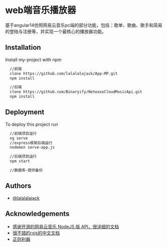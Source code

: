 
# web端音乐播放器

基于angular14仿照网易云音乐pc端的部分功能，包括：歌单、歌曲、歌手和简易的登陆与注册等，并实现一个最核心的播放器功能。


## Installation

Install my-project with npm

```bash
  //前端
  clone https://github.com/lalalalajack/App-MP.git
  npm install 

  //后端
  clone https://github.com/Binaryify/NeteaseCloudMusicApi.git
  npm install
```

## Deployment

To deploy this project run

```bash
  //前端项目运行
  ng serve 
  //express框架后端运行
  nodemon serve-app.js

  //后端项目运行
  npm start

  //数据库-提供备份
```


## Authors

- [@lalalalajack](https://www.github.com/lalalalajack)


## Acknowledgements

 - [感谢开源的网易云音乐 NodeJS 版 API，很详细的文档](https://github.com/Binaryify/NeteaseCloudMusicApi)
 - [很不错的rxjs的中文文档](https://rxjs.tech/)
 - [正则利器](https://regexper.com/)

